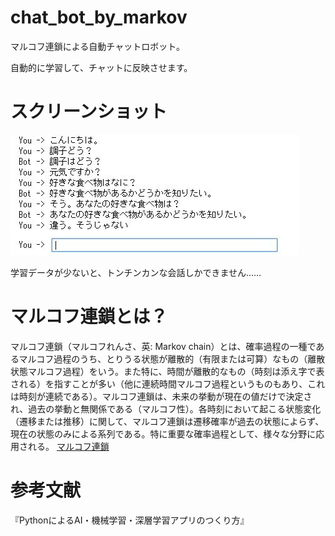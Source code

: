 # chat_bot_by_markov
マルコフ連鎖による自動チャットロボット。

自動的に学習して、チャットに反映させます。

# スクリーンショット

![画像](https://raw.githubusercontent.com/devinoue/chat_bot_by_markov/master/WS000012.JPG)

学習データが少ないと、トンチンカンな会話しかできません……


# マルコフ連鎖とは？
マルコフ連鎖（マルコフれんさ、英: Markov chain）とは、確率過程の一種であるマルコフ過程のうち、とりうる状態が離散的（有限または可算）なもの（離散状態マルコフ過程）をいう。また特に、時間が離散的なもの（時刻は添え字で表される）を指すことが多い（他に連続時間マルコフ過程というものもあり、これは時刻が連続である）。マルコフ連鎖は、未来の挙動が現在の値だけで決定され、過去の挙動と無関係である（マルコフ性）。各時刻において起こる状態変化（遷移または推移）に関して、マルコフ連鎖は遷移確率が過去の状態によらず、現在の状態のみによる系列である。特に重要な確率過程として、様々な分野に応用される。
[マルコフ連鎖](https://ja.wikipedia.org/wiki/%E3%83%9E%E3%83%AB%E3%82%B3%E3%83%95%E9%80%A3%E9%8E%96)


# 参考文献
『PythonによるAI・機械学習・深層学習アプリのつくり方』
